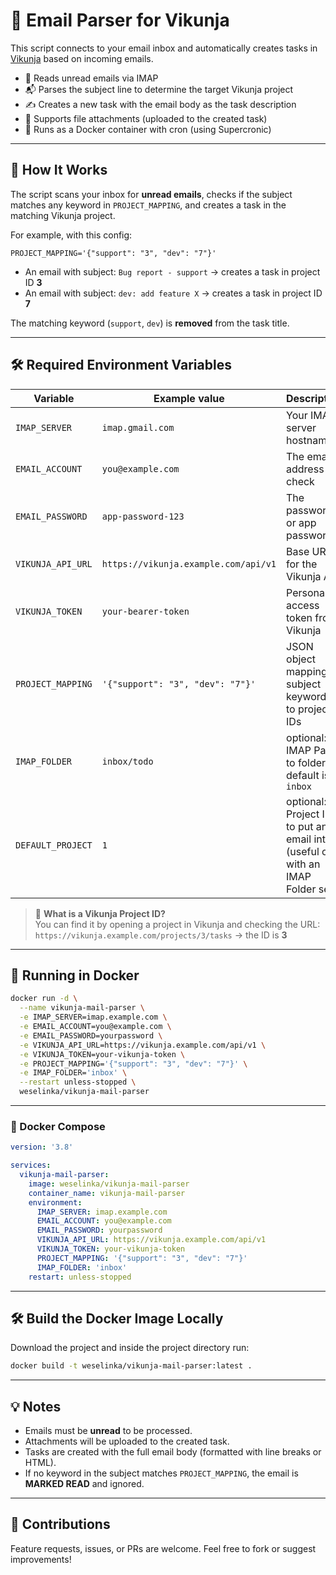 # 📧 Email Parser for Vikunja

This script connects to your email inbox and automatically creates tasks in [Vikunja](https://vikunja.io) based on incoming emails.

- 💌 Reads unread emails via IMAP
- 📬 Parses the subject line to determine the target Vikunja project
- ✍️ Creates a new task with the email body as the task description
- 📎 Supports file attachments (uploaded to the created task)
- 🐳 Runs as a Docker container with cron (using Supercronic)

---

## 🚀 How It Works

The script scans your inbox for **unread emails**, checks if the subject matches any keyword in `PROJECT_MAPPING`, and creates a task in the matching Vikunja project.

For example, with this config:

```env
PROJECT_MAPPING='{"support": "3", "dev": "7"}'
```

- An email with subject: `Bug report - support` → creates a task in project ID **3**
- An email with subject: `dev: add feature X` → creates a task in project ID **7**

The matching keyword (`support`, `dev`) is **removed** from the task title.

---

## 🛠 Required Environment Variables

| Variable           | Example value                                  | Description |
|--------------------|------------------------------------------------|-------------|
| `IMAP_SERVER`      | `imap.gmail.com`                               | Your IMAP server hostname |
| `EMAIL_ACCOUNT`    | `you@example.com`                              | The email address to check |
| `EMAIL_PASSWORD`   | `app-password-123`                             | The password or app password |
| `VIKUNJA_API_URL`  | `https://vikunja.example.com/api/v1`           | Base URL for the Vikunja API |
| `VIKUNJA_TOKEN`    | `your-bearer-token`                            | Personal access token from Vikunja |
| `PROJECT_MAPPING`  | `'{"support": "3", "dev": "7"}'`               | JSON object mapping subject keywords to project IDs |
| `IMAP_FOLDER`      | `inbox/todo`                                   | optional: IMAP Path to folder, default is `inbox` |
| `DEFAULT_PROJECT`  | `1`                                            | optional: Project ID to put any email into (useful only with an IMAP Folder set) |

> 🔹 **What is a Vikunja Project ID?**  
> You can find it by opening a project in Vikunja and checking the URL:  
> `https://vikunja.example.com/projects/3/tasks` → the ID is **3**

---

## 🐳 Running in Docker

```bash
docker run -d \
  --name vikunja-mail-parser \
  -e IMAP_SERVER=imap.example.com \
  -e EMAIL_ACCOUNT=you@example.com \
  -e EMAIL_PASSWORD=yourpassword \
  -e VIKUNJA_API_URL=https://vikunja.example.com/api/v1 \
  -e VIKUNJA_TOKEN=your-vikunja-token \
  -e PROJECT_MAPPING='{"support": "3", "dev": "7"}' \
  -e IMAP_FOLDER='inbox' \
  --restart unless-stopped \
  weselinka/vikunja-mail-parser
```

---

### 🐋 Docker Compose

```yaml
version: '3.8'

services:
  vikunja-mail-parser:
    image: weselinka/vikunja-mail-parser
    container_name: vikunja-mail-parser
    environment:
      IMAP_SERVER: imap.example.com
      EMAIL_ACCOUNT: you@example.com
      EMAIL_PASSWORD: yourpassword
      VIKUNJA_API_URL: https://vikunja.example.com/api/v1
      VIKUNJA_TOKEN: your-vikunja-token
      PROJECT_MAPPING: '{"support": "3", "dev": "7"}'
      IMAP_FOLDER: 'inbox'
    restart: unless-stopped
```
---

## 🛠 Build the Docker Image Locally

Download the project and inside the project directory run:
```bash
docker build -t weselinka/vikunja-mail-parser:latest .
```

---

## 💡 Notes

- Emails must be **unread** to be processed.
- Attachments will be uploaded to the created task.
- Tasks are created with the full email body (formatted with line breaks or HTML).
- If no keyword in the subject matches `PROJECT_MAPPING`, the email is **MARKED READ** and ignored.

---

## 🙌 Contributions

Feature requests, issues, or PRs are welcome. Feel free to fork or suggest improvements!
